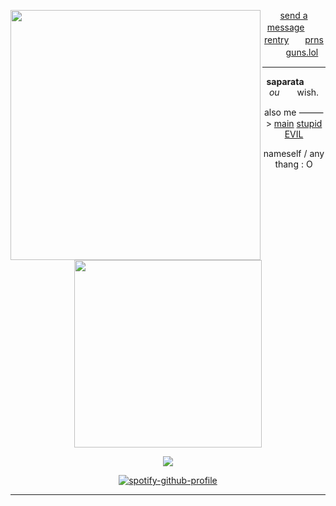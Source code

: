<div align="center">


  <a href="https://x.com/kawgetsu/status/1962908055957602729/photo"><img src="https://i.postimg.cc/DfMmR4Lw/image.png" width="400" height="auto" align="left"></img></a>

[send a message](https://seildirect.atabook.org/)ㅤㅤ[rentry](https://rentry.co/SAPARATAH)ㅤㅤ[prns](https://en.pronouns.page/@directory)ㅤㅤ[guns.lol](https://guns.lol/seildirectory)

---
**saparata**  *ou*  wish.

also me ⸻> [main](https://github.com/seildirector) [stupid](https://github.com/coullahan) [EVIL](https://github.com/nezoshokii)

nameself / any thang : O
<p align="center">
    <img width="300" src="" alt="">
</p>

<img src="https://komarev.com/ghpvc/?username=2-time&label= ISLAND2 &color=ffffff&style=water" align="center"> 

[![spotify-github-profile](https://spotify-github-profile.kittinanx.com/api/view?uid=kwmho0p2lbotdgf6hwhi8nt3f&cover_image=true&theme=natemoo-re&show_offline=false&background_color=121212&interchange=false&bar_color=4d4d4d&bar_color_cover=false)](https://spotify-github-profile.kittinanx.com/api/view?uid=kwmho0p2lbotdgf6hwhi8nt3f&redirect=true)

---
